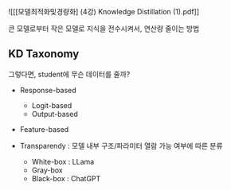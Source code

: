![[[모델최적화및경량화] (4강) Knowledge Distillation (1).pdf]]

큰 모델로부터 작은 모델로 지식을 전수시켜서, 연산량 줄이는 방법

## KD Taxonomy
그렇다면, student에 무슨 데이터를 줄까?
- Response-based
	- Logit-based
	- Output-based
- Feature-based

- Transparendy : 모델 내부 구조/파라미터 열람 가능 여부에 따른 분류
	- White-box : LLama
	- Gray-box
	- Black-box : ChatGPT